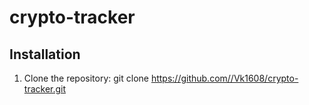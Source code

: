 # crypto-tracker


## Installation

1. Clone the repository:
   git clone https://github.com//Vk1608/crypto-tracker.git
